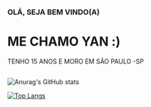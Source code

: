 ### OLÁ, SEJA BEM VINDO(A)

# ME CHAMO YAN :) 
TENHO 15 ANOS E MORO EM SÃO PAULO  -SP
##








![Anurag's GitHub stats](https://github-readme-stats.vercel.app/api?username=YANMIRANDA001&show_icons=true&theme=radical)



[![Top Langs](https://github-readme-stats.vercel.app/api/top-langs/?username=YANMIRANDA001)](https://github.com/YANMIRANDA001/github-readme-stats)


<!--
**YANMIRANDA001/YANMIRANDA001** is a ✨ _special_ ✨ repository because its `README.md` (this file) appears on your GitHub profile.

Here are some ideas to get you started:

- 🔭 I’m currently working on ...
- 🌱 I’m currently learning ...
- 👯 I’m looking to collaborate on ...
- 🤔 I’m looking for help with ...
- 💬 Ask me about .
H1# ESTUDANTE DA DESSPERTAR

